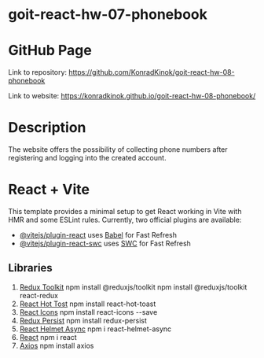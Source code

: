 # goit-react-hw-07-phonebook

# GitHub Page

Link to repository:
https://github.com/KonradKinok/goit-react-hw-08-phonebook

Link to website:
https://konradkinok.github.io/goit-react-hw-08-phonebook/

# Description

The website offers the possibility of collecting phone numbers after registering and logging into the created account.

# React + Vite

This template provides a minimal setup to get React working in Vite with HMR and some ESLint rules.
Currently, two official plugins are available:

- [@vitejs/plugin-react](https://github.com/vitejs/vite-plugin-react/blob/main/packages/plugin-react/README.md) uses [Babel](https://babeljs.io/) for Fast Refresh
- [@vitejs/plugin-react-swc](https://github.com/vitejs/vite-plugin-react-swc) uses [SWC](https://swc.rs/) for Fast Refresh

## Libraries

1. [Redux Toolkit](https://redux-toolkit.js.org/introduction/getting-started)
   npm install @reduxjs/toolkit
   npm install @reduxjs/toolkit react-redux
2. [React Hot Tost](https://react-hot-toast.com/)
   npm install react-hot-toast
3. [React Icons](https://react-icons.github.io/react-icons/)
   npm install react-icons --save
4. [Redux Persist](https://github.com/rt2zz/redux-persist#readme)
   npm install redux-persist
5. [React Helmet Async](https://www.npmjs.com/package/react-helmet-async)
   npm i react-helmet-async
6. [React](https://www.npmjs.com/package/react)
   npm i react
7. [Axios](https://axios-http.com/docs/intro)
   npm install axios
